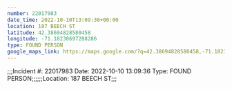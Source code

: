 ```yaml
---
number: 22017983
date_time: 2022-10-10T13:09:36+00:00
location: 187 BEECH ST
latitude: 42.38694828580458
longitude: -71.18230697288286
type: FOUND PERSON
google_maps_link: https://maps.google.com/?q=42.38694828580458,-71.18230697288286
---
```


;;;Incident #: 22017983  Date: 2022-10-10 13:09:36   Type: FOUND PERSON;;;;;;Location: 187 BEECH ST;;;

